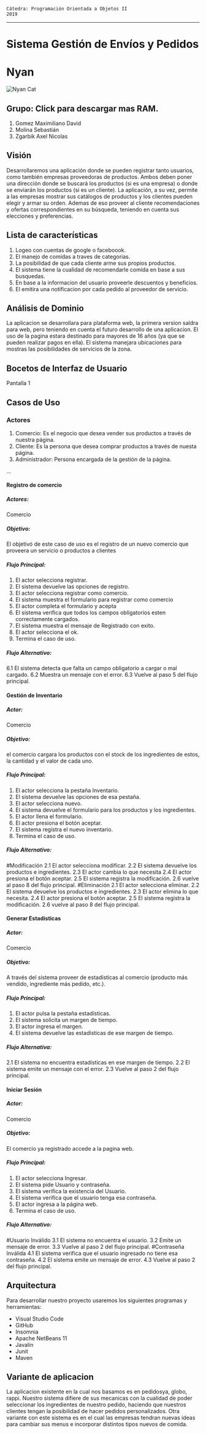     Cátedra: Programación Orientada a Objetos II 						2019
_ _ _

# Sistema Gestión de Envíos y Pedidos
# Nyan
![Nyan Cat](original.gif)

## Grupo: Click para descargar mas RAM.

1. Gomez Maximiliano David
2. Molina Sebastián
3. Zgarbik Axel Nicolas 

## Visión 

Desarrollaremos una aplicación donde se pueden registrar tanto usuarios, como también empresas proveedoras de productos. Ambos deben poner una dirección donde se buscará los productos (si es una empresa) o donde se enviarán los productos (si es un cliente). La aplicación, a su vez, permite a las empresas mostrar sus catálogos de productos y los clientes pueden elegir y armar su orden.
Ademas de eso proveer al cliente recomendaciones y ofertas correspondientes en su búsqueda, teniendo en cuenta sus elecciones y preferencias.

## Lista de características

1. Logeo con cuentas de google o faceboook.
2. El manejo de comidas a traves de categorias.
3. La posibilidad de que cada cliente arme sus propios productos.
4. El sistema tiene la cualidad de recomendarle comida en base a sus busquedas.
5. En base a la informacion del usuario proveerle descuentos y beneficios.
6. El emitira una notificacion por cada pedido al proveedor de servicio.

## Análisis de Dominio

La aplicacion se desarrollara para plataforma web, la primera version saldra para web, pero teniendo en cuenta el futuro desarrollo de una aplicacion. El uso de la pagina estara destinado para mayores de 16 años (ya que se pueden realizar pagos en ella). El sistema manejara ubicaciones para mostras las posibilidades de servicios de la zona. 

## Bocetos de Interfaz de Usuario

Pantalla 1

## Casos de Uso

### Actores

1. Comercio: Es el negocio que desea vender sus productos a través de nuestra página.
2. Cliente: Es la persona que desea comprar productos a través de nuesta página.
3. Administrador: Persona encargada de la gestión de la página.


...

#### Registro de comercio
##### Actores: 
Comercio
##### Objetivo: 
El objetivó de este caso de uso es el registro de un nuevo comercio que proveera un servicio o productos a clientes
##### Flujo Principal:
1. El actor selecciona registrar.
2. El sistema devuelve las opciones de registro.
3. El actor selecciona registrar como comercio.
4. El sistema muestra el formulario para registrar como comercio
5. El actor completa el formulario y acepta
6. El sistema verifica que todos los campos obligatorios esten correctamente cargados.
7. El sistema muestra el mensaje de Registrado con exito.
8. El actor selecciona el ok.
9. Termina el caso de uso.
##### Flujo Alternativo:
6.1 El sistema detecta que falta un campo obligatorio a cargar o mal cargado.
6.2 Muestra un mensaje con el error.
6.3 Vuelve al paso 5 del flujo principal.

#### Gestión de Inventario
##### Actor: 
Comercio
##### Objetivo: 
el comercio cargara los productos con el stock de los ingredientes de estos, la cantidad y el valor de cada uno.
##### Flujo Principal:
1. El actor selecciona la pestaña Inventario.
2. El sistema devuelve las opciones de esa pestaña.
3. El actor selecciona nuevo.
4. El sistema devuelve el formulario para los productos y los ingredientes.
5. El actor llena el formulario.
6. El actor presiona el botón aceptar.
7. El sistema registra el nuevo inventario.
8. Termina el caso de uso.
##### Flujo Alternativo:
#Modificación
2.1 El actor selecciona modificar.
2.2 El sistema devuelve los productos e ingredientes.
2.3 El actor cambia lo que necesita
2.4 El actor presiona el botón aceptar.
2.5 El sistema registra la modificación.
2.6 vuelve al paso 8 del flujo principal.
#Eliminación
2.1 El actor selecciona eliminar.
2.2 El sistema devuelve los productos e ingredientes.
2.3 El actor elimina lo que necesita.
2.4 El actor presiona el botón aceptar.
2.5 El sistema registra la modificación.
2.6 vuelve al paso 8 del flujo principal.

#### Generar Estadísticas
##### Actor: 
Comercio
##### Objetivo: 
A través del sistema proveer de estadísticas al comercio (producto más vendido, ingrediente más pedido, etc.).
##### Flujo Principal:
1. El actor pulsa la pestaña estadísticas.
2. El sistema solicita un margen de tiempo.
3. El actor ingresa el margen.
4. El sistema devuelve las estadísticas de ese margen de tiempo. 
##### Flujo Alternativa:
2.1 El sistema no encuentra estadísticas en ese margen de tiempo.
2.2 El sistema emite un mensaje con el error.
2.3 Vuelve al paso 2 del flujo principal.

#### Iniciar Sesión
##### Actor: 
Comercio
##### Objetivo: 
El comercio ya registrado accede a la pagina web.
##### Flujo Principal:
1. El actor selecciona Ingresar.
2. El sistema pide Usuario y contraseña.
3. El sistema verifica la existencia del Usuario.
4. El sistema verifica que el usuario tenga esa contraseña.
5. El actor ingresa a la página web.
6. Termina el caso de uso.
##### Flujo Alternativo:
#Usuario Inválido
3.1 El sistema no encuentra el usuario.
3.2 Emite un mensaje de error.
3.3 Vuelve al paso 2 del flujo principal.
#Contraseña Inválida
4.1 El sistema verifica que el usuario ingresado no tiene esa contraseña.
4.2 El sistema emite un mensaje de error.
4.3 Vuelve al paso 2 del flujo principal.

## Arquitectura

Para desarrollar nuestro proyecto usaremos los siguientes programas y herramientas:
- Visual Studio Code
- GitHub
- Insomnia
- Apache NetBeans 11
- Javalin
- Junit
- Maven


## Variante de aplicacion
La aplicacion existente en la cual nos basamos es en pedidosya, globo, rappi. Nuestro sistema difiere de sus mecanicas con la cualidad de poder seleccionar los ingredientes de nuestro pedido, haciendo que nuestros clientes tengan la posibilidad de hacer pedidos personalizados.
Otra variante con este sistema es en el cual las empresas tendran nuevas ideas para cambiar sus menus e incorporar distintos tipos nuevos de comida. 

